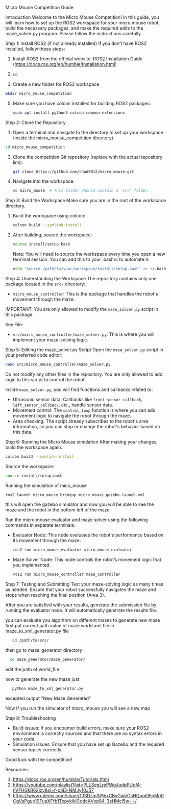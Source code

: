 Micro Mouse Competition Guide

Introduction
Welcome to the Micro Mouse Competition! In this guide, you will learn how to set up the ROS2 workspace for your micro mouse robot, build the necessary packages, and make the required edits to the maze_solver.py program. Please follow the instructions carefully.

Step 1: Install ROS2 (if not already installed)
If you don’t have ROS2 installed, follow these steps:

1. Install ROS2 from the official website: ROS2 Installation Guide (https://docs.ros.org/en/humble/Installation.html)
2. ```bash
   cd
   ```
3.  Create a new folder for ROS2 workspace
   ```bash
   mkdir micro_mouse_competition
   ```
   
5. Make sure you have colcon installed for building ROS2 packages:

   ```bash
   sudo apt install python3-colcon-common-extensions
   ```

Step 2: Clone the Repository
1. Open a terminal and navigate to the directory to set up your workspace (inside the micro_mouse_competition directory).
```bash
cd micro_mouse_competition
```
3. Clone the competition Git repository (replace <repo-link> with the actual repository link):

   ```bash
   git clone https://github.com/chad9012/micro_mouse.git
   ```

4. Navigate into the workspace:

   ```bash
   cd micro_mouse  # This folder should contain a 'src' folder.
   ```

Step 3: Build the Workspace
Make sure you are in the root of the workspace directory.

1. Build the workspace using colcon:

   ```bash
   colcon build --symlink-install 
   ```

2. After building, source the workspace:

   ```bash
   source install/setup.bash
   ```

   Note: You will need to source the workspace every time you open a new terminal session. You can add this to your .bashrc to automate it:

   ```bash
   echo "source /path/to/your/workspace/install/setup.bash" >> ~/.bashrc
   ```

Step 4: Understanding the Workspace
The repository contains only one package located in the `src/` directory:

- `micro_mouse_controller`: This is the package that handles the robot's movement through the maze.

IMPORTANT: You are only allowed to modify the `maze_solver.py` script in this package.

Key File:
- `src/micro_mouse_controller/maze_solver.py`: This is where you will implement your maze-solving logic.

Step 5: Editing the maze_solver.py Script
Open the `maze_solver.py` script in your preferred code editor:

   ```bash
   nano src/micro_mouse_controller/maze_solver.py
   ```

Do not modify any other files in the repository. You are only allowed to add logic to this script to control the robot.

Inside `maze_solver.py`, you will find functions and callbacks related to:

- Ultrasonic sensor data: Callbacks like `front_sensor_callback`, `left_sensor_callback`, etc., handle sensor data.
- Movement control: The `control_loop` function is where you can add movement logic to navigate the robot through the maze.
- Area checking: The script already subscribes to the robot's area information, so you can stop or change the robot's behavior based on this data.

Step 6: Running the Micro Mouse simulation
After making your changes, build the workspace again:

   ```bash
   colcon build --symlink-install 
   ```

Source the workspace:

   ```bash
   source install/setup.bash
   ```
Running the simulation of mico_mouse
```bash
ros2 launch micro_mouse_bringup micro_mouse_gazebo.launch.xml
```
this will open the gazebo simulator and now you will be able to see the maze and the robot in the bottom left of the maze 

Run the micro mouse evaluator and maze solver using the following commands in separate terminals:

- Evaluator Node: This node evaluates the robot's performance based on its movement through the maze:

   ```bash
   ros2 run micro_mouse_evaluator micro_mouse_evaluator 
   ```

- Maze Solver Node: This node controls the robot’s movement logic that you implemented:

   ```bash
   ros2 run micro_mouse_controller maze_controller
   ```

Step 7: Testing and Submitting
Test your maze-solving logic as many times as needed. Ensure that your robot successfully navigates the maze and stops when reaching the final position (Area 3).

After you are satisfied with your results, generate the submission file by running the evaluator node. It will automatically generate the results file.

you can evaluate you algorithm on different mazes 
to generate new maze 
first put correct path value of maze.world.xml file in maze_to_xml_generator.py file 
```bash
   cd /path/to/src/
```
then go to maze_generator directory
```bash
  cd maze_generator/maze_generator/
```
edit the path of world_file 

now to generate the new maze just 
```bash
   python maze_to_xml_generator.py
```
excepted output "New Maze Generated"

Now if you run the simulator of micro_mouse you will see a new map


Step 8: Troubleshooting
- Build issues: If you encounter build errors, make sure your ROS2 environment is correctly sourced and that there are no syntax errors in your code.
- Simulation issues: Ensure that you have set up Gazebo and the required sensor topics correctly.

Good luck with the competition!

Resources:
1. https://docs.ros.org/en/humble/Tutorials.html
2. https://youtube.com/playlist?list=PLLSegLrePWgJudpPUof4-nVFHGkB62Izy&si=f-paI3-NMJy10J57
3. https://www.udemy.com/share/103Dzm3@hxCBvGwbOsHQopi0FpMp9CgVsPgup19FupXFfb1TopvkikICcdaKVxp84-3zHMcl5w==/
